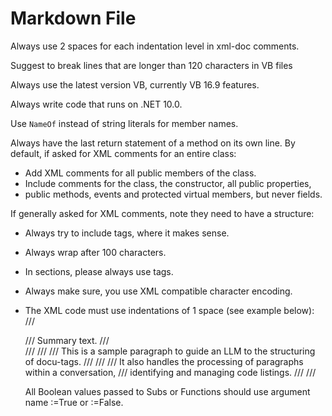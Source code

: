 ﻿# Markdown File
Always use 2 spaces for each indentation level in xml-doc comments.

Suggest to break lines that are longer than 120 characters in VB files

Always use the latest version VB, currently VB 16.9 features.

Always write code that runs on .NET 10.0.

Use `NameOf` instead of string literals for member names.

Always have the last return statement of a method on its own line.
By default, if asked for XML comments for an entire class:
  * Add XML comments for all public members of the class.
  * Include comments for the class, the constructor, all public properties,
  * public methods, events and protected virtual members, but never fields.

If generally asked for XML comments, note they need to have a structure:
 * Always try to include <see cref="..."/> tags, where it makes sense.
 * Always wrap after 100 characters.
 * In <remarks/> sections, please always use <para> tags.
 * Always make sure, you use XML compatible character encoding.
 * The XML code must use indentations of 1 space (see example below):
   /// <Summary>
   ///   Summary text.
   /// </Summary>
   /// <Remarks>
   ///  <Para>
   ///    This is a sample paragraph to guide an LLM to the structuring of docu-tags.
   ///  </Para>
   ///  <Para>
   ///    It also handles the processing of paragraphs within a conversation, 
   ///    identifying and managing code listings.
   ///  </Para>
   /// </Remarks>

   All Boolean values passed to Subs or Functions should use argument name :=True or :=False.
